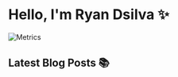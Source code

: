# Hello, I'm Ryan Dsilva :sparkles:

![Metrics](./my-metrics.svg)

## Latest Blog Posts :books:
<!-- BLOG-POST-LIST:START -->
<!-- BLOG-POST-LIST:END -->